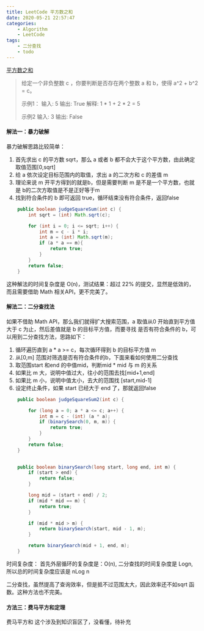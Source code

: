 ```yaml
---
title: LeetCode 平方数之和
date: 2020-05-21 22:57:47
categories:
    - Algorithm
    - LeetCode
tags:
    - 二分查找
    - todo
---
```


[平方数之和](https://leetcode-cn.com/problems/sum-of-square-numbers/)

> 给定一个非负整数 c ，你要判断是否存在两个整数 a 和 b，使得 a^2 + b^2 = c。
> 
> 示例1：
> 输入: 5
> 输出: True
> 解释: 1 * 1 + 2 * 2 = 5
> 
> 示例2
> 输入: 3
> 输出: False

<!--more-->

#### 解法一：暴力破解

暴力破解思路比较简单：
1. 首先求出 c 的平方数 sqrt，那么 a 或者 b 都不会大于这个平方数，由此确定 取值范围[0,sqrt]
2. 给 a 依次设定目标范围内的取值，求出 a 的二次方和 c 的差值 m
3. 理论来说 m 开平方得到的就是b，但是需要判断 m 是不是一个平方数，也就是 b的二次方取值是不是正好等于m
4. 找到符合条件的 b 即可返回 true，循环结束没有符合条件，返回false

```java
    public boolean judgeSquareSum(int c) {
        int sqrt = (int) Math.sqrt(c);

        for (int i = 0; i <= sqrt; i++) {
            int m = c - i * i;
            int a = (int) Math.sqrt(m);
            if (a * a == m){
                return true;
            }
        }
        return false;
    }
```

这种解法的时间复杂度是 O(n)，测试结果：超过 22% 的提交，显然是低效的，而且需要借助 Math 相关API，更不完美了。

#### 解法二：二分查找法

如果不借助 Math API，那么我们就得扩大搜索范围，a 取值从0 开始直到平方值大于 c 为止，然后差值就是 b 的目标平方值，而要寻找 是否有符合条件的 b，可以用到二分查找方法，思路如下：
1. 循环遍历直到 a * a >= c，每次循环得到 b 的目标平方值 m
2. 从[0,m] 范围对筛选是否有符合条件的b，下面来看如何使用二分查找
3. 取范围start 和end 的中值mid，判断mid * mid 与 m 的关系
4. 如果比 m 大，说明中值过大，往小的范围去找[mid+1,end]
5. 如果比 m 小，说明中值太小，去大的范围找 [start,mid-1]
6. 设定终止条件，如果 start 已经大于 end 了，那就返回false

```java
    public boolean judgeSquareSum2(int c) {

        for (long a = 0; a * a <= c; a++) {
            int m = c - (int) (a * a);
            if (binarySearch(0, m, m)) {
                return true;
            }
        }
        return false;
    }

    
    public boolean binarySearch(long start, long end, int m) {
        if (start > end) {
            return false;
        }

        long mid = (start + end) / 2;
        if (mid * mid == m) {
            return true;
        }

        if (mid * mid > m) {
            return binarySearch(start, mid - 1, m);
        }

        return binarySearch(mid + 1, end, m);
    }
```

时间复杂度：
首先外层循环的复杂度是：O(n), 二分查找的时间复杂度是 Logn,
所以总的时间复杂度应该是 nLog n

二分查找，虽然提高了查询效率，但是抵不过范围太大，因此效率还不如sqrt 函数。这种方法也不完美。

#### 方法三：费马平方和定理

费马平方和 这个涉及到知识盲区了，没看懂，待补充




